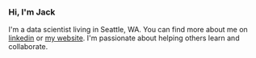 ### Hi, I'm Jack


I'm a data scientist living in Seattle, WA. You can find more about me on [linkedin](https://www.linkedin.com/in/jackbennetto/) or [my website](http://bennetto.com/). I'm passionate about helping others learn and collaborate.

<!--
**jackbenn/jackbenn** is a ✨ _special_ ✨ repository because its `README.md` (this file) appears on your GitHub profile.

Here are some ideas to get you started:

- 🔭 I’m currently working on ...
- 🌱 I’m currently learning ...
- 👯 I’m looking to collaborate on ...
- 🤔 I’m looking for help with ...
- 💬 Ask me about ...
- 📫 How to reach me: ...
- 😄 Pronouns: ...
- ⚡ Fun fact: ...
-->
